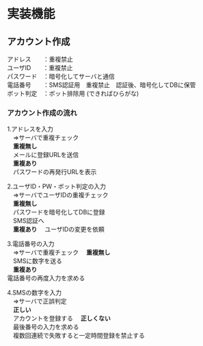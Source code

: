 # 実装機能　　

## アカウント作成

アドレス　　：重複禁止  
ユーザID　　：重複禁止  
パスワード　：暗号化してサーバと通信  
電話番号　　：SMS認証用　重複禁止　認証後、暗号化してDBに保管  
ボット判定　：ボット排除用 (できればひらがな)

### アカウント作成の流れ
1.アドレスを入力  
　⇒サーバで重複チェック  
　**重複無し**  
　メールに登録URLを送信  
　**重複あり**  
　パスワードの再発行URLを表示  

2.ユーザID・PW・ボット判定の入力  
　⇒サーバでユーザIDの重複チェック  
　**重複無し**  
　パスワードを暗号化してDBに登録  
　SMS認証へ  
　**重複あり**
　ユーザIDの変更を依頼

3.電話番号の入力  
　⇒サーバで重複チェック 
　**重複無し**  
　SMSに数字を送る  
　**重複あり**  
 電話番号の再度入力を求める  

4.SMSの数字を入力  
　⇒サーバで正誤判定  
　**正しい**  
　アカウントを登録する 
　**正しくない**  
　最後番号の入力を求める  
　複数回連続で失敗すると一定時間登録を禁止する  
